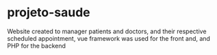 # projeto-saude
 Website created to manager patients and doctors, and their respective scheduled appointment, vue framework was used for the front and, and PHP for the backend

